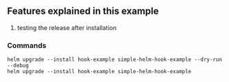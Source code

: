 ## Features explained in this example
1. testing the release after installation


### Commands
```
helm upgrade --install hook-example simple-helm-hook-example --dry-run --debug
helm upgrade --install hook-example simple-helm-hook-example
```